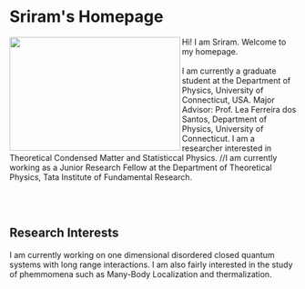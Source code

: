 # Sriram's Homepage
<img align = "left" src="Photo.JPG" width="300" height="200">

Hi! I am Sriram. Welcome to my homepage.
<br/><br/>
I am currently a graduate student at the Department of Physics, University of Connecticut, USA.
Major Advisor: Prof. Lea Ferreira dos Santos, Department of Physics, University of Connecticut.
I am a researcher interested in Theoretical Condensed Matter and Statisticcal Physics. 
//I am currently working as a Junior Research Fellow at the Department of Theoretical Physics, Tata Institute of Fundamental Research.

<br/><br/>
## Research Interests
I am currently working on one dimensional disordered closed quantum systems with long range interactions. I am also fairly interested in the study of phemmomena such as Many-Body Localization and thermalization.
